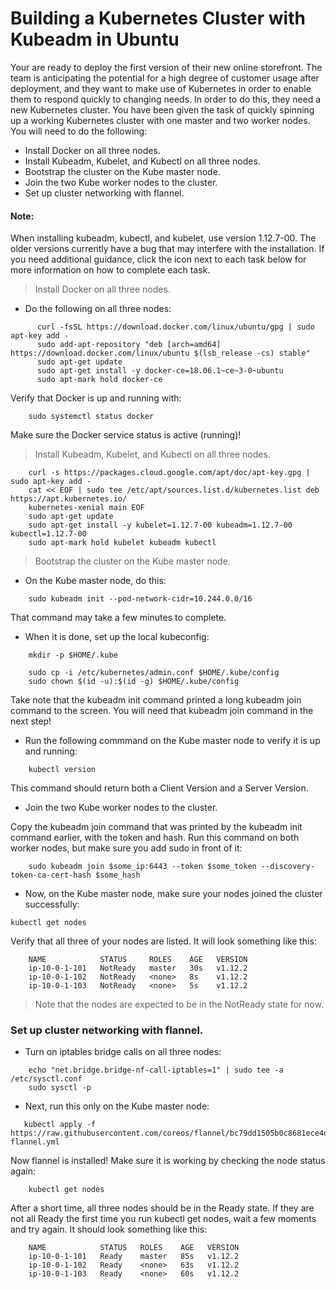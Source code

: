 # Building a Kubernetes Cluster with Kubeadm in Ubuntu

Your are ready to deploy the first version of their new online storefront. The team is anticipating the potential for a high degree of customer usage after deployment, and they want to make use of Kubernetes in order to enable them to respond quickly to changing needs. In order to do this, they need a new Kubernetes cluster. You have been given the task of quickly spinning up a working Kubernetes cluster with one master and two worker nodes.
You will need to do the following:

- Install Docker on all three nodes.
- Install Kubeadm, Kubelet, and Kubectl on all three nodes.
- Bootstrap the cluster on the Kube master node.
- Join the two Kube worker nodes to the cluster.
- Set up cluster networking with flannel.

#### Note:
When installing kubeadm, kubectl, and kubelet, use version 1.12.7-00. The older versions currently have a bug that may interfere with the installation. If you need additional guidance, click the icon next to each task below for more information on how to complete each task. 

> Install Docker on all three nodes.
- Do the following on all three nodes:

```
      curl -fsSL https://download.docker.com/linux/ubuntu/gpg | sudo apt-key add -
      sudo add-apt-repository "deb [arch=amd64] https://download.docker.com/linux/ubuntu $(lsb_release -cs) stable"
      sudo apt-get update
      sudo apt-get install -y docker-ce=18.06.1~ce~3-0~ubuntu
      sudo apt-mark hold docker-ce  
```

  Verify that Docker is up and running with:
  ```
      sudo systemctl status docker
  ```   
  Make sure the Docker service status is active (running)!


> Install Kubeadm, Kubelet, and Kubectl on all three nodes.


```
    curl -s https://packages.cloud.google.com/apt/doc/apt-key.gpg | sudo apt-key add -
    cat << EOF | sudo tee /etc/apt/sources.list.d/kubernetes.list deb https://apt.kubernetes.io/ 
    kubernetes-xenial main EOF
    sudo apt-get update
    sudo apt-get install -y kubelet=1.12.7-00 kubeadm=1.12.7-00 kubectl=1.12.7-00
    sudo apt-mark hold kubelet kubeadm kubectl

```

> Bootstrap the cluster on the Kube master node.

- On the Kube master node, do this:

```
    sudo kubeadm init --pod-network-cidr=10.244.0.0/16
```

That command may take a few minutes to complete.

- When it is done, set up the local kubeconfig:

```    
    mkdir -p $HOME/.kube
```

```
    sudo cp -i /etc/kubernetes/admin.conf $HOME/.kube/config
    sudo chown $(id -u):$(id -g) $HOME/.kube/config
```
	
Take note that the kubeadm init command printed a long kubeadm join command to the screen. You will need that kubeadm join command in the next step!

- Run the following commmand on the Kube master node to verify it is up and running:

```
    kubectl version
```
This command should return both a Client Version and a Server Version.


- Join the two Kube worker nodes to the cluster.

 Copy the kubeadm join command that was printed by the kubeadm init command earlier, with the token and hash. Run this command on both worker nodes, but make sure you add sudo in front of it:

```
    sudo kubeadm join $some_ip:6443 --token $some_token --discovery-token-ca-cert-hash $some_hash

```

- Now, on the Kube master node, make sure your nodes joined the cluster successfully:

```
kubectl get nodes
```

Verify that all three of your nodes are listed. It will look something like this:

```
    NAME            STATUS     ROLES    AGE   VERSION
    ip-10-0-1-101   NotReady   master   30s   v1.12.2
    ip-10-0-1-102   NotReady   <none>   8s    v1.12.2
    ip-10-0-1-103   NotReady   <none>   5s    v1.12.2
```

 > Note that the nodes are expected to be in the NotReady state for now.

### Set up cluster networking with flannel.

 - Turn on iptables bridge calls on all three nodes:

```
    echo "net.bridge.bridge-nf-call-iptables=1" | sudo tee -a /etc/sysctl.conf 
    sudo sysctl -p
```

- Next, run this only on the Kube master node:

```
   kubectl apply -f https://raw.githubusercontent.com/coreos/flannel/bc79dd1505b0c8681ece4de4c0d86c5cd2643275/Documentation/kube-flannel.yml
```

Now flannel is installed! Make sure it is working by checking the node status again:

```
    kubectl get nodes
```

After a short time, all three nodes should be in the Ready state. If they are not all Ready the first time you run kubectl get nodes, wait a few moments and try again. It should look something like this:

```
    NAME            STATUS   ROLES    AGE   VERSION
    ip-10-0-1-101   Ready    master   85s   v1.12.2
    ip-10-0-1-102   Ready    <none>   63s   v1.12.2
    ip-10-0-1-103   Ready    <none>   60s   v1.12.2
```



